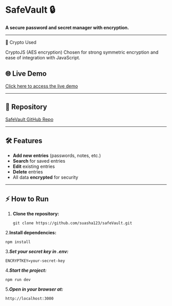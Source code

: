 # SafeVault 🔒

**A secure password and secret manager with encryption.**

---
🔑 Crypto Used

CryptoJS (AES encryption)
Chosen for strong symmetric encryption and ease of integration with JavaScript.
## 🌐 Live Demo
[Click here to access the live demo](YOUR_LIVE_DEMO_URL)

---

## 📂 Repository
[SafeVault GitHub Repo](https://github.com/suasha123/safeVault)

---

## 🛠 Features
- **Add new entries** (passwords, notes, etc.)  
- **Search** for saved entries  
- **Edit** existing entries  
- **Delete** entries  
- All data **encrypted** for security

---

## ⚡ How to Run

1. **Clone the repository:**  
   ```
   git clone https://github.com/suasha123/safeVault.git
2.**Install dependencies:**

```
npm install
```
3.***Set your secret key in .env:***
```
ENCRYPTKEY=your-secret-key
```
4.***Start the project:***
```
npm run dev
```
5.***Open in your browser at:***
```
http://localhost:3000
```
